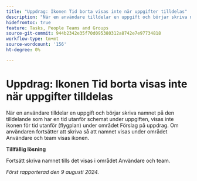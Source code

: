 ```yaml
---
title: "Uppdrag: Ikonen Tid borta visas inte när uppgifter tilldelas"
description: "När en användare tilldelar en uppgift och börjar skriva namnet på den som är tilldelad en tid som inte är schemalagd under uppgiften, visas inte ikonen för tid utanför (flygplan) under Föreslagna uppdrag. Om användaren fortsätter att skriva så att namnet visas under området Användare och team visas ikonen."
hidefromtoc: true
feature: Tasks, People Teams and Groups
source-git-commit: 944b2342e35f70d095380312a8742e7e97734818
workflow-type: tm+mt
source-wordcount: '156'
ht-degree: 0%

---
```



# Uppdrag: Ikonen Tid borta visas inte när uppgifter tilldelas

När en användare tilldelar en uppgift och börjar skriva namnet på den tilldelande som har en tid utanför schemat under uppgiften, visas inte ikonen för tid utanför (flygplan) under området Förslag på uppdrag. Om användaren fortsätter att skriva så att namnet visas under området Användare och team visas ikonen.

**Tillfällig lösning**

Fortsätt skriva namnet tills det visas i området Användare och team.

_Först rapporterad den 9 augusti 2024._
